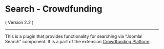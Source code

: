 Search - Crowdfunding
==========================
( Version 2.2 )
- - -

This is a plugin that provides functionality for searching via "Joomla! Search" component. It is a part of the extension [Crowdfunding Platform](http://itprism.com/free-joomla-extensions/ecommerce-gamification/crowdfunding-collective-raising-capital).
